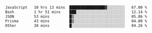 
<!--START_SECTION:waka-->

```txt
JavaScript   10 hrs 13 mins  ████████████████▓░░░░░░░░   67.00 %
Bash         1 hr 51 mins    ███░░░░░░░░░░░░░░░░░░░░░░   12.14 %
JSON         53 mins         █▒░░░░░░░░░░░░░░░░░░░░░░░   05.86 %
Prisma       43 mins         █▒░░░░░░░░░░░░░░░░░░░░░░░   04.80 %
Other        38 mins         █░░░░░░░░░░░░░░░░░░░░░░░░   04.26 %
```

<!--END_SECTION:waka-->
